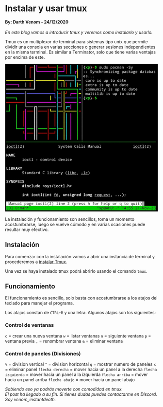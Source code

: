 # Instalar y usar tmux
<b>By: Darth Venom - 24/12/2020</b>
<br>
<br>
*En este blog vamos a introducir tmux y veremos como instalarlo y usarlo.*

Tmux es un multiplexor de terminal para sistemas tipo unix que permite dividir una consola en varias secciones o generar sesiones independientes en la misma terminal. Es similar a Terminator, solo que tiene varias ventajas por encima de este.

![img](media/c60.jpg)

La instalación y funcionamiento son sencillos, toma un momento acostumbrarse, luego se vuelve cómodo y en varias ocasiones puede resultar muy efectivo.

## Instalación

Para comenzar con la instalación vamos a abrir una instancia de terminal y procederemos a [instalar Tmux](term3.md).

Una vez se haya instalado tmux podrá abrirlo usando el comando `tmux`.

## Funcionamiento

El funcionamiento es sencillo, solo basta con acostumbrarse a los atajos del teclado para manejar el programa.

Los atajos constan de `CTRL+B` y una letra. Algunos atajos son los siguientes:

### Control de ventanas

`c` = crear una nueva ventana
`w` = listar ventanas
`n` = siguiente ventana
`p` = ventana previa
`,` = renombrar ventana
`&` = eliminar ventana

### Control de paneles (Divisiones)

`%` = division vertical
`"` = division horizontal
`q` = mostrar numero de paneles
`x` = eliminar panel
`flecha derecha` = mover hacia un panel a la derecha
`flecha izquierda` = mover hacia un panel a la izquierda
`flecha arriba` = mover hacia un panel arriba
`flecha abajo` = mover hacia un panel abajo

*Sabiendo eso ya podrás moverte con comodidad en tmux.*
<br>
*El post ha llegado a su fin. Si tienes dudas puedes contactarme en Discord. Soy venom_instantdeath.*
